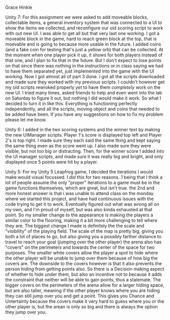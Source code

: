 Grace Hinkle

Unity 7:
For this assignment we were asked to add moveable blocks, collectable items, a general inventory system that was connected to a UI to show the items we collected, and reconfigure our old scoring script to work with out new UI. I was able to get all but that very last one working. I got a moveable block in the game, hard to reach green block at the top, that is moevable and is going to because more usable in the future. I added coins (and a fake coin for testing that's just a yellow orb) that can be collected. At the moment when one player pick it up, it shows for both players instead of that one, and I plan to fix that in the future. But I don't expect to lose points on that since there was nothing in the instructions or in class saying we had to have them separated yet, just implemented into the game with the UI working.
Now I got almost all of part 3 done. i got all the scripts downloaded and made sure they worked with my previous scripts. I couldn't however get my old scripts rewroked properly *yet* to have them *completely* work on the new UI. I tried many times, asked friends to help and even went into the lab on Saturday to figure it out, but nothing I did would make it work. So what I decided to turn it in like this. Everything is functioning perfectly independently, and all the scripts, moving object and coins that needed to be added have been.
If you have any suggestions on how to fix my problem please let me know.

Unity 6:
I added in the two scoring systems and the winner text by making the new UIManager scripts. Player 1's score is displayed top left and Player 2's is top right. I made sure they each said the same thing and kept saying the same thing even as the score went up. I also made sure they were visible, but not too big or distracting.
Then, for the winner score I added into the UI manager scripts, and made sure it was really big and bright, and only displayed once 5 points were hit by a player. 

Unity 5:
For my Unity 5 Leapfrog game, I decided the iterations I would make would visual focussed. I did this for two reasons. 
1 being that I think a lot of people assume the only "proper" iterations to a game must be in the game functions themselves, which are great, but isn't true.
the 2nd and more honest answer is that i was unable to attend class on the monday where we started this project, and have had continuous issues with the code trying to get it to work.
Eventually figured out what was wrong all on my own, and I'm proud of myself, but was also kinda exhausted at that point.
So my smaller change to the appearance is making the players a similar color to the flooring, making it a bit more challenging to tell where they are.
The biggest change I made is definitely the the scale and "visibility" of the playing field. The scale of the map is pretty big, giving you both a lot of places to go, but also giving you a possibly farther distance to travel to reach your goal (jumping over the other player)
the arena also has "covers" on the perimeters and towards the center of the space for two purposes. The smaller white covers allow the player a spot to hide where the other player will be unable to jump over them because of how big the covers are. 
The downside to the covers however is that it also prevents the person hiding from getting points also. So there is a Decision making aspect of whether to hide under them, but also an incentive not to because it adds the constraint that neither will be able to gain points, thus a stalemate.
The bigger covers on the perimeters of the arena allow for a larger hiding space, but are also taller, meaning if the other player knows where you are hiding they can still jump over you and get a point. This gives you Chance and Untertainty because the covers make it very hard to guess where you or the other player is, 
but the arean is only so big and there is always the option they jump over you.
